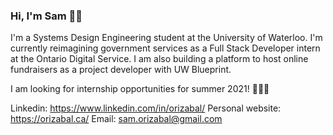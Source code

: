 ### Hi, I'm Sam 👋🏽

I'm a Systems Design Engineering student at the University of Waterloo. I'm currently reimagining government services as a Full Stack Developer intern at the Ontario Digital Service. I am also building a platform to host online fundraisers as a project developer with UW Blueprint.

I am looking for internship opportunities for summer 2021! 👩🏽‍💻

Linkedin: https://www.linkedin.com/in/orizabal/
Personal website: https://orizabal.ca/
Email: sam.orizabal@gmail.com
